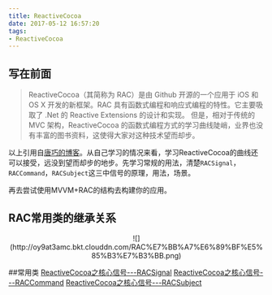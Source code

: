 ```yaml
---
title: ReactiveCocoa
date: 2017-05-12 16:57:20
tags: 
- ReactiveCocoa
---
```

## 写在前面
> ReactiveCocoa（其简称为 RAC）是由 Github 开源的一个应用于 iOS 和 OS X 开发的新框架。RAC 具有函数式编程和响应式编程的特性。它主要吸取了 .Net 的 Reactive Extensions 的设计和实现。
但是，相对于传统的 MVC 架构，ReactiveCocoa 的函数式编程方式的学习曲线陡峭，业界也没有丰富的图书资料，这使得大家对这种技术望而却步。

以上引用自[唐巧的博客](http://blog.devtang.com/2016/01/03/reactive-cocoa-discussion/)。从自己学习的情况来看，学习ReactiveCocoa的曲线还可以接受，远没到望而却步的地步。先学习常规的用法，清楚`RACSignal`，`RACCommand`，`RACSubject`这三中信号的原理，用法，场景。

再去尝试使用MVVM+RAC的结构去构建你的应用。

## RAC常用类的继承关系
<center>![](http://oy9at3amc.bkt.clouddn.com/RAC%E7%BB%A7%E6%89%BF%E5%85%B3%E7%B3%BB.png)</center>

##常用类
[ReactiveCocoa之核心信号---RACSignal](http://104.224.135.25/2017/05/17/ReactiveCocoa-RACSignal/)
[ReactiveCocoa之核心信号---RACCommand](http://104.224.135.25/2017/05/31/ReactiveCocoa-RACCommand/)
[ReactiveCocoa之核心信号---RACSubject](http://104.224.135.25/2017/06/07/ReactiveCocoa-RACSubject/)
